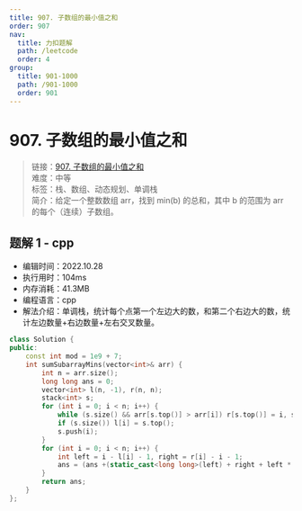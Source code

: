 ```yaml
---
title: 907. 子数组的最小值之和
order: 907
nav:
  title: 力扣题解
  path: /leetcode
  order: 4
group:
  title: 901-1000
  path: /901-1000
  order: 901
---
```


# 907. 子数组的最小值之和
    
> 链接：[907. 子数组的最小值之和](https://leetcode.cn/problems/sum-of-subarray-minimums/)  
> 难度：中等  
> 标签：栈、数组、动态规划、单调栈  
> 简介：给定一个整数数组 arr，找到 min(b) 的总和，其中 b 的范围为 arr 的每个（连续）子数组。
      
## 题解 1 - cpp
- 编辑时间：2022.10.28
- 执行用时：104ms
- 内存消耗：41.3MB
- 编程语言：cpp
- 解法介绍：单调栈，统计每个点第一个左边大的数，和第二个右边大的数，统计左边数量+右边数量+左右交叉数量。
```cpp
class Solution {
public:
    const int mod = 1e9 + 7;
    int sumSubarrayMins(vector<int>& arr) {
        int n = arr.size();
        long long ans = 0;
        vector<int> l(n, -1), r(n, n);
        stack<int> s;
        for (int i = 0; i < n; i++) {
            while (s.size() && arr[s.top()] > arr[i]) r[s.top()] = i, s.pop();
            if (s.size()) l[i] = s.top();
            s.push(i);
        }
        for (int i = 0; i < n; i++) {
            int left = i - l[i] - 1, right = r[i] - i - 1;
            ans = (ans +(static_cast<long long>(left) + right + left * right + 1) * arr[i]) % mod;
        }
        return ans;
    }
};
```

      